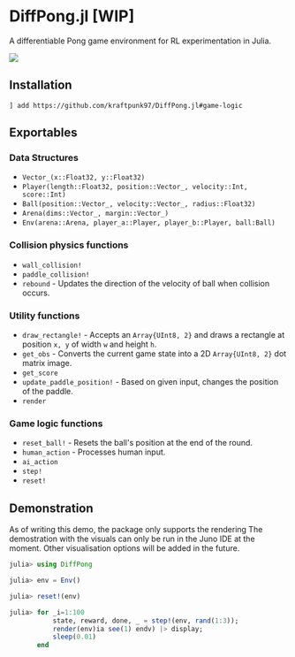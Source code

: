 # DiffPong.jl [WIP]
A differentiable Pong game environment for RL experimentation in Julia.

![](https://media.giphy.com/media/XZsRbWRRhobnk6eOlQ/giphy.gif)

## Installation

`] add https://github.com/kraftpunk97/DiffPong.jl#game-logic`

## Exportables

### Data Structures
* `Vector_(x::Float32, y::Float32)`
* `Player(length::Float32, position::Vector_, velocity::Int, score::Int)`
* `Ball(position::Vector_, velocity::Vector_, radius::Float32)`
* `Arena(dims::Vector_, margin::Vector_)`
* `Env(arena::Arena, player_a::Player, player_b::Player, ball:Ball)`

### Collision physics functions
* `wall_collision!`
* `paddle_collision!`
* `rebound` - Updates the direction of the velocity of ball when collision occurs.

### Utility functions
* `draw_rectangle!` - Accepts an `Array{UInt8, 2}` and draws a rectangle at position `x, y` of width `w` and height `h`.
* `get_obs` - Converts the current game state into a 2D `Array{UInt8, 2}` dot matrix image.
*  `get_score`
* `update_paddle_position!` - Based on given input, changes the position of the paddle.
* `render`

### Game logic functions
* `reset_ball!` - Resets the ball's position at the end of the round.
* `human_action` - Processes human input.
* `ai_action`
* `step!`
* `reset!`

## Demonstration

As of writing this demo, the package only supports the rendering The demostration with the visuals can only be run in the Juno IDE at the moment. Other visualisation options will be added in the future.

```julia
julia> using DiffPong

julia> env = Env()

julia> reset!(env)

julia> for _i=1:100
		   state, reward, done, _ = step!(env, rand(1:3));
		   render(env)ia see(1) endv) |> display;
		   sleep(0.01)
	   end
```
<!--stackedit_data:
eyJoaXN0b3J5IjpbLTgzODk5OTg3MSwtMTM1NTI0NTI2NywtMT
Y0MzU2NzA0Nl19
-->